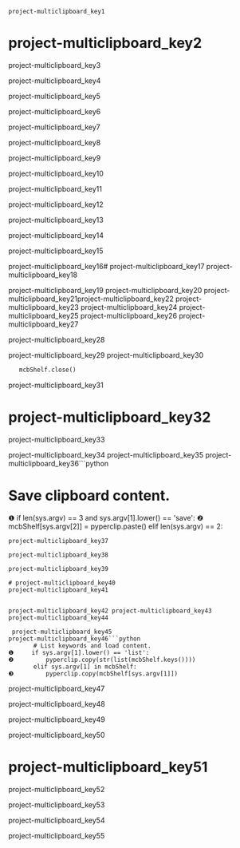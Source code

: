 ```ngMeta
project-multiclipboard_key1
```
# project-multiclipboard_key2
project-multiclipboard_key3

project-multiclipboard_key4

project-multiclipboard_key5

project-multiclipboard_key6

project-multiclipboard_key7

project-multiclipboard_key8

project-multiclipboard_key9

project-multiclipboard_key10

project-multiclipboard_key11

project-multiclipboard_key12

project-multiclipboard_key13

project-multiclipboard_key14

project-multiclipboard_key15


project-multiclipboard_key16# project-multiclipboard_key17
project-multiclipboard_key18


project-multiclipboard_key19 project-multiclipboard_key20
project-multiclipboard_key21project-multiclipboard_key22 project-multiclipboard_key23
 project-multiclipboard_key24
 project-multiclipboard_key25
 project-multiclipboard_key26
project-multiclipboard_key27

project-multiclipboard_key28

 project-multiclipboard_key29
 project-multiclipboard_key30
```python
   mcbShelf.close()
```
project-multiclipboard_key31

# project-multiclipboard_key32
project-multiclipboard_key33


project-multiclipboard_key34 project-multiclipboard_key35
project-multiclipboard_key36```python
   # Save clipboard content.

❶ if len(sys.argv) == 3 and sys.argv[1].lower() == 'save':
❷         mcbShelf[sys.argv[2]] = pyperclip.paste()
   elif len(sys.argv) == 2:
```
project-multiclipboard_key37

project-multiclipboard_key38

project-multiclipboard_key39

# project-multiclipboard_key40
project-multiclipboard_key41


project-multiclipboard_key42 project-multiclipboard_key43
project-multiclipboard_key44

 project-multiclipboard_key45
project-multiclipboard_key46```python
       # List keywords and load content.
❶     if sys.argv[1].lower() == 'list':
❷         pyperclip.copy(str(list(mcbShelf.keys())))
       elif sys.argv[1] in mcbShelf:
❸         pyperclip.copy(mcbShelf[sys.argv[1]])
```
project-multiclipboard_key47

project-multiclipboard_key48

project-multiclipboard_key49

project-multiclipboard_key50

# project-multiclipboard_key51
project-multiclipboard_key52

project-multiclipboard_key53

project-multiclipboard_key54

project-multiclipboard_key55